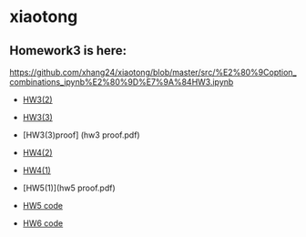 # xiaotong
Homework3 is here:
-
https://github.com/xhang24/xiaotong/blob/master/src/%E2%80%9Coption_combinations_ipynb%E2%80%9D%E7%9A%84HW3.ipynb
- [HW3(2)](src/hw0302.ipynb)
- [HW3(3)](src/h303.ipynb)
- [HW3(3)proof] (hw3 proof.pdf)
- [HW4(2)](src/hw4.ipynb)
- [HW4(1)](hw4.pdf)

- [HW5(1)](hw5 proof.pdf)
- [HW5 code ](src/hw5.ipynb)

- [HW6 code ](src/hw6.ipynb)

